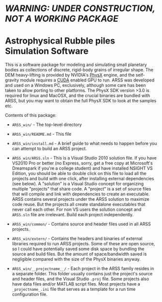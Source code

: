 # _WARNING: UNDER CONSTRUCTION, NOT A WORKING PACKAGE_
# Astrophysical Rubble piles Simulation Software

This is a software package for modeling and simulating small planetary bodies as
collections of discrete, rigid-body grains of irregular shape. The DEM
heavy-lifting is provided by NVIDIA's
[PhysX](https://developer.nvidia.com/technologies/physx) engine, and the
self-gravity module requires a
[CUDA](https://developer.nvidia.com/category/zone/cuda-zone) enabled GPU to run.
ARSS was developed and used on a Windows PC, exclusively, although some care has
been taken to allow porting to other platforms. The PhysX SDK version >3.0 is
required for linux and MacOSX, and the crucial binaries are bundled with ARSS, but
you may want to obtain the full PhysX SDK to look at the samples etc.

Contents of this package:

+ `ARSS_win/`  -  The top-level directory

+ `ARSS_win/README.md` - This file

+ `ARSS_win/install.md` - A brief guide to what needs to happen before you can
  attempt to build an ARSS project.

+ `ARSS_win/ARSS.sln` - This is a Visual Studio 2010 solution file. If you have
  VS2010 Pro or better (no Express, sorry, get a free copy at Microsoft's
  Dreamspark if you're a college student) and have installed NSIGHT VS Edition,
  you should be able to double click on this file to load all the projects and
  build with one click, after installing external dependencies (see below). A
  "solution" is a Visual Studio concept for organizing multiple "projects" that
  share code. A "project" is a set of source files that will compile and link
  with dependencies to create an executable. ARSS contains several projects under
  the ARSS solution to maximize code reuse. But the projects all create
  standalone executables that never call each other. For non VS users the solution
  concept and `ARSS.sln` file are irrelevant. Build each project independently.

+ `ARSS_win/common/` - Contains source and header files used in all ARSS projects.

+ `ARSS_win/extern/` - Contains the headers and binaries of external libraries
  required to run ARSS projects. Some of these are open source, so I could have
  potentially saved some disk space by bundling the source and build files. But
  the amount of space/bandwidth saved is negligible compared with the size of the
  PhysX binaries anyway.

+ `ARSS_win/__projectname__/` - Each project in the ARSS family resides in a
  separate folder. This folder usually contains just the project's source and
  header files, and the Visual Studio `.proj` file. Some projects also have data
  files and/or MATLAB script files. Most projects have a `_projectname_.ini` file
  that serves as a template for a run time configuration file.
